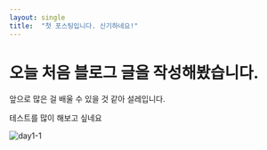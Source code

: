 ```yaml
---
layout: single
title:  "첫 포스팅입니다. 신기하네요!"
---
```


# 오늘 처음 블로그 글을 작성해봤습니다.

앞으로 많은 걸 배울 수 있을 것 같아 설레입니다.

테스트를 많이 해보고 싶네요

![day1-1](F:\projects\JanusJung-github-blog\JanusJung.github.io\images\2022-02-06-first\day1-1.jpg)